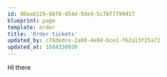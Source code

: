 ```yaml
---
id: 90aa8129-98f8-454d-93e9-5c76f7799d17
blueprint: page
template: order
title: 'Order tickets'
updated_by: c78dedce-2a60-4e04-bce1-f62a13f25a72
updated_at: 1684330930
---
```

HI there